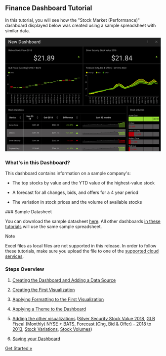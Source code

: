 ## Finance Dashboard Tutorial

In this tutorial, you will see how the "Stock Market (Performance)"
dashboard displayed below was created using a sample spreadsheet with
similar data.

![StockPerformanceDashboard\_All](images/StockPerformanceDashboard_All.png)

### What's in this Dashboard?

This dashboard contains information on a sample company's:

  - The top stocks by value and the YTD value of the highest-value stock

  - A forecast for all changes, bids, and offers for a 4 year period

  - The variation in stock prices and the volume of available stocks

<a name='sample-datasheet'>
### Sample Datasheet

You can download the sample datasheet
[here](http://download.infragistics.com/reportplus/help/samples/Reveal_Dashboard_Tutorials.xlsx).
All other dashboards [in these tutorials](dashboard-tutorials/overview.md) will use
the same sample spreadsheet.

>[!NOTE]
>Excel files as local files are not supported in this release. In order to follow these tutorials, make sure you upload the file to one of the
[supported cloud services](~/en/datasources/data-sources.md).

### Steps Overview

1.  [Creating the Dashboard and Adding a Data Source](finance-starting-creation-process.md)

2.  [Creating the First Visualization](finance-selecting-data-visualization.md)

3.  [Applying Formatting to the First Visualization](finance-applying-formatting-visualization.md)

4.  [Applying a Theme to the Dashboard](finance-applying-theme.md)

5.  [Adding the other visualizations](finance-adding-other-visualizations.md) ([Silver Security Stock Value 2018](Finance-Adding-Other-Visualizations.html#sis-stock-value-2018), [GLB Fiscal (Monthly) NYSE + BATS](Finance-Adding-Other-Visualizations.html#glb-fiscal-monthly), [Forecast (Chg, Bid & Offer) - 2018 to 2013](Finance-Adding-Other-Visualizations.html#forecast-change-bid-offers), [Stock Variations](Finance-Adding-Other-Visualizations.html#stock-variations), [Stock Volumes](Finance-Adding-Other-Visualizations.html#stock-volumes))

6.  [Saving your Dashboard](finance-saving-dashboard.md)



[Get Started »](finance-starting-creation-process.md)
